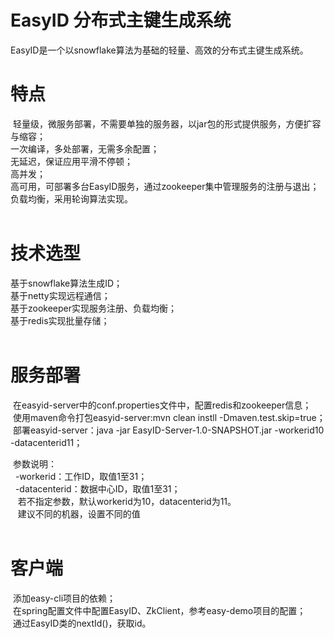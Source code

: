# EasyID 分布式主键生成系统

EasyID是一个以snowflake算法为基础的轻量、高效的分布式主键生成系统。<br/>


# 特点

  轻量级，微服务部署，不需要单独的服务器，以jar包的形式提供服务，方便扩容与缩容；<br/>
  一次编译，多处部署，无需多余配置；<br/>
  无延迟，保证应用平滑不停顿；<br/>
  高并发；<br/>
  高可用，可部署多台EasyID服务，通过zookeeper集中管理服务的注册与退出；<br/>
  负载均衡，采用轮询算法实现。<br/>
  
  
# 技术选型

  基于snowflake算法生成ID；<br/>
  基于netty实现远程通信；<br/>
  基于zookeeper实现服务注册、负载均衡；<br/>
  基于redis实现批量存储；<br/>
  
  
# 服务部署

  在easyid-server中的conf.properties文件中，配置redis和zookeeper信息；<br/>
  使用maven命令打包easyid-server:mvn clean instll -Dmaven.test.skip=true；<br/>
  部署easyid-server：java -jar EasyID-Server-1.0-SNAPSHOT.jar -workerid10 -datacenterid11；<br/>
  
  参数说明：<br/>
    -workerid：工作ID，取值1至31；<br/>
    -datacenterid：数据中心ID，取值1至31；<br/>
    若不指定参数，默认workerid为10，datacenterid为11。<br/>
    建议不同的机器，设置不同的值<br/>
  

# 客户端

  添加easy-cli项目的依赖；<br/>
  在spring配置文件中配置EasyID、ZkClient，参考easy-demo项目的配置；<br/>
  通过EasyID类的nextId()，获取id。<br/>
  



